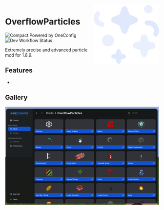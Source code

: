 <img align="right" src="src/main/resources/overflowparticles.svg" alt="OverflowParticles Icon"/>

# OverflowParticles

![Compact Powered by OneConfig](https://polyfrost.org/img/compact_vector.svg)  ![Dev Workflow Status](https://img.shields.io/github/v/release/Polyfrost/OverflowParticles.svg?style=for-the-badge&color=1452cc&label=release)

Extremely precise and advanced particle mod for 1.8.9.

## Features

- 

## Gallery

![settings-page.png](images/settings-page.png)

